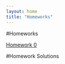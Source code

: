 ```yaml
---
layout: home
title: "Homeworks"
---
```


#Homeworks

[Homework 0](./Homework/PS0.pdf)

#Homework Solutions


